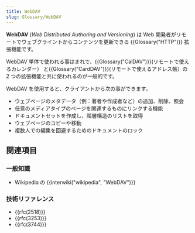 ```yaml
---
title: WebDAV
slug: Glossary/WebDAV
---
```


**WebDAV** (_Web Distributed Authoring and Versioning_) は Web 開発者がリモートでウェブクライントからコンテンツを更新できる {{Glossary("HTTP")}} 拡張機能です。

WebDAV 単体で使われる事はまれで、{{Glossary("CalDAV")}}(リモートで使えるカレンダー） と{{Glossary("CardDAV")}}(リモートで使えるアドレス帳）の 2 つの拡張機能と共に使われるのが一般的です。

WebDAV を使用すると、クライアントから次の事ができます。

- ウェブページのメタデータ（例：著者や作成者など）の追加、削除、照会
- 任意のメディアタイプのページを関連するものにリンクする機能
- ドキュメントセットを作成し、階層構造のリストを取得
- ウェブページのコピーや移動
- 複数人での編集を回避するためのドキュメントのロック

<!---->

## 関連項目

### 一般知識

- Wikipedia の {{interwiki("wikipedia", "WebDAV")}}

### 技術リファレンス

- {{rfc(2518)}}
- {{rfc(3253)}}
- {{rfc(3744)}}

